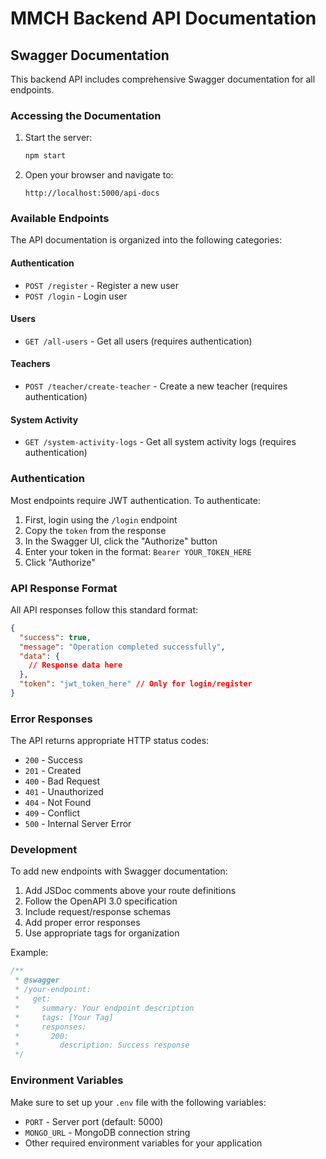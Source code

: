 # MMCH Backend API Documentation

## Swagger Documentation

This backend API includes comprehensive Swagger documentation for all endpoints.

### Accessing the Documentation

1. Start the server:
   ```bash
   npm start
   ```

2. Open your browser and navigate to:
   ```
   http://localhost:5000/api-docs
   ```

### Available Endpoints

The API documentation is organized into the following categories:

#### Authentication
- `POST /register` - Register a new user
- `POST /login` - Login user

#### Users
- `GET /all-users` - Get all users (requires authentication)

#### Teachers
- `POST /teacher/create-teacher` - Create a new teacher (requires authentication)

#### System Activity
- `GET /system-activity-logs` - Get all system activity logs (requires authentication)

### Authentication

Most endpoints require JWT authentication. To authenticate:

1. First, login using the `/login` endpoint
2. Copy the `token` from the response
3. In the Swagger UI, click the "Authorize" button
4. Enter your token in the format: `Bearer YOUR_TOKEN_HERE`
5. Click "Authorize"

### API Response Format

All API responses follow this standard format:

```json
{
  "success": true,
  "message": "Operation completed successfully",
  "data": {
    // Response data here
  },
  "token": "jwt_token_here" // Only for login/register
}
```

### Error Responses

The API returns appropriate HTTP status codes:

- `200` - Success
- `201` - Created
- `400` - Bad Request
- `401` - Unauthorized
- `404` - Not Found
- `409` - Conflict
- `500` - Internal Server Error

### Development

To add new endpoints with Swagger documentation:

1. Add JSDoc comments above your route definitions
2. Follow the OpenAPI 3.0 specification
3. Include request/response schemas
4. Add proper error responses
5. Use appropriate tags for organization

Example:
```javascript
/**
 * @swagger
 * /your-endpoint:
 *   get:
 *     summary: Your endpoint description
 *     tags: [Your Tag]
 *     responses:
 *       200:
 *         description: Success response
 */
```

### Environment Variables

Make sure to set up your `.env` file with the following variables:
- `PORT` - Server port (default: 5000)
- `MONGO_URL` - MongoDB connection string
- Other required environment variables for your application 